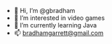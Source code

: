 - 👋 Hi, I’m @gbradham
- 👀 I’m interested in video games
- 🌱 I’m currently learning Java
- 📫 bradhamgarrett@gmail.com 


